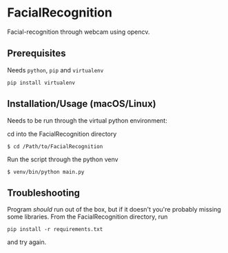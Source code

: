 # FacialRecognition
Facial-recognition through webcam using opencv.

## Prerequisites
Needs `python`, `pip` and `virtualenv`

```pip install virtualenv```

## Installation/Usage (macOS/Linux)
Needs to be run through the virtual python environment:

cd into the FacialRecognition directory

```$ cd /Path/to/FacialRecognition```

Run the script through the python venv

```$ venv/bin/python main.py```

## Troubleshooting
Program _should_ run out of the box, but if it doesn't you're probably missing some libraries. From the FacialRecognition directory, run

```pip install -r requirements.txt```

and try again.
